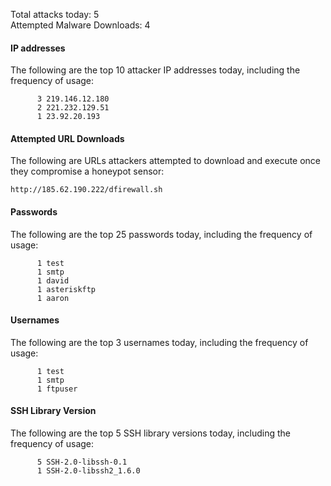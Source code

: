 Total attacks today: 5  
Attempted Malware Downloads: 4 

#### IP addresses
The following are the top 10 attacker IP addresses today, including the frequency of usage:
```
      3 219.146.12.180
      2 221.232.129.51
      1 23.92.20.193
```

#### Attempted URL Downloads
The following are URLs attackers attempted to download and execute once they compromise a honeypot sensor:
```
http://185.62.190.222/dfirewall.sh
```

#### Passwords
The following are the top 25 passwords today, including the frequency of usage:
```
      1 test
      1 smtp
      1 david
      1 asteriskftp
      1 aaron
```

#### Usernames
The following are the top 3 usernames today, including the frequency of usage:
```
      1 test
      1 smtp
      1 ftpuser
```

#### SSH Library Version
The following are the top 5 SSH library versions today, including the frequency of usage:
```
      5 SSH-2.0-libssh-0.1
      1 SSH-2.0-libssh2_1.6.0
```
